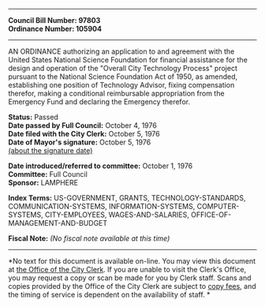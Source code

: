 * * * * *  
  
**Council Bill Number: [](#h0)[](#h2)97803**   
**Ordinance Number: 105904**  
  
* * * * *  
  
AN ORDINANCE authorizing an application to and agreement with the United States National Science Foundation for financial assistance for the design and operation of the "Overall City Technology Process" project pursuant to the National Science Foundation Act of 1950, as amended, establishing one position of Technology Advisor, fixing compensation therefor, making a conditional reimbursable appropriation from the Emergency Fund and declaring the Emergency therefor.  
  
**Status:** Passed   
**Date passed by Full Council:** October 4, 1976   
**Date filed with the City Clerk:** October 5, 1976   
**Date of Mayor's signature:** October 5, 1976   
[(about the signature date)](/~public/approvaldate.htm)   
  
  
**Date introduced/referred to committee:** October 1, 1976   
**Committee:** Full Council   
**Sponsor:** LAMPHERE   
  
**Index Terms:** US-GOVERNMENT, GRANTS, TECHNOLOGY-STANDARDS, COMMUNICATION-SYSTEMS, INFORMATION-SYSTEMS, COMPUTER-SYSTEMS, CITY-EMPLOYEES, WAGES-AND-SALARIES, OFFICE-OF-MANAGEMENT-AND-BUDGET  
  
**Fiscal Note:** *(No fiscal note available at this time)*  
  
* * * * *  
  
*No text for this document is available on-line. You may view this document at [the Office of the City Clerk](http://www.seattle.gov/leg/clerk/contactUs.htm). If you are unable to visit the Clerk's Office, you may request a copy or scan be made for you by Clerk staff. Scans and copies provided by the Office of the City Clerk are subject to [copy fees](http://clerk.seattle.gov/~public/clerkfees.htm), and the timing of service is dependent on the availability of staff. *  
  
  
